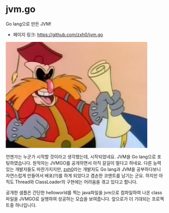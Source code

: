 # jvm.go
Go lang으로 만든 JVM!
- 페이지 링크: https://github.com/zxh0/jvm.go

![jvm.go Logo](https://raw.githubusercontent.com/zxh0/jvm.go/master/jvmgo.png)


언젠가는 누군가 시작할 것이라고 생각했는데, 시작되었네요. JVM을 Go lang으로 포팅하였습니다. 원작자는 JVMGO를 공개하면서 아직 갈길이 멀다고 하네요. 다른 능력있는 개발자들도 마찬가지지만, [zxh0](https://github.com/zxh0)라는 개발자도 Go lang과 JVM을 공부하다보니 자연스럽게 만들어서 배포(!!)를 하게 되었다고 겸손한 코멘트를 남기는 군요. 하지만 아직도 Thread와 ClassLoader의 구현에는 어려움을 겪고 있다고 합니다. 

공개한 샘플은 간단한 helloworld를 찍는 java파일을 jvm으로 컴파일하여 나온 class파일을 JVMGO로 실행하여 성공하는 모습을 보여줍니다. 앞으로가 더 기대되는 프로젝트중 하나입니다.

